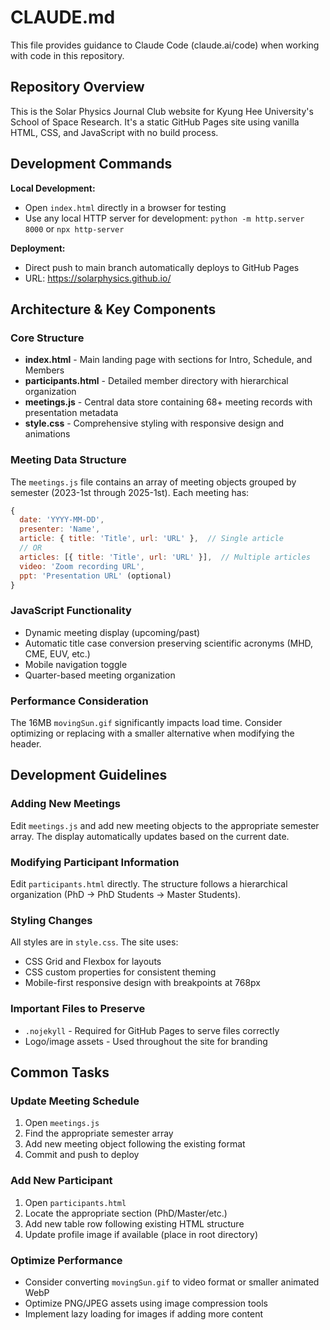 # CLAUDE.md

This file provides guidance to Claude Code (claude.ai/code) when working with code in this repository.

## Repository Overview

This is the Solar Physics Journal Club website for Kyung Hee University's School of Space Research. It's a static GitHub Pages site using vanilla HTML, CSS, and JavaScript with no build process.

## Development Commands

**Local Development:**
- Open `index.html` directly in a browser for testing
- Use any local HTTP server for development: `python -m http.server 8000` or `npx http-server`

**Deployment:**
- Direct push to main branch automatically deploys to GitHub Pages
- URL: https://solarphysics.github.io/

## Architecture & Key Components

### Core Structure
- **index.html** - Main landing page with sections for Intro, Schedule, and Members
- **participants.html** - Detailed member directory with hierarchical organization
- **meetings.js** - Central data store containing 68+ meeting records with presentation metadata
- **style.css** - Comprehensive styling with responsive design and animations

### Meeting Data Structure
The `meetings.js` file contains an array of meeting objects grouped by semester (2023-1st through 2025-1st). Each meeting has:
```javascript
{
  date: 'YYYY-MM-DD',
  presenter: 'Name',
  article: { title: 'Title', url: 'URL' },  // Single article
  // OR
  articles: [{ title: 'Title', url: 'URL' }],  // Multiple articles
  video: 'Zoom recording URL',
  ppt: 'Presentation URL' (optional)
}
```

### JavaScript Functionality
- Dynamic meeting display (upcoming/past)
- Automatic title case conversion preserving scientific acronyms (MHD, CME, EUV, etc.)
- Mobile navigation toggle
- Quarter-based meeting organization

### Performance Consideration
The 16MB `movingSun.gif` significantly impacts load time. Consider optimizing or replacing with a smaller alternative when modifying the header.

## Development Guidelines

### Adding New Meetings
Edit `meetings.js` and add new meeting objects to the appropriate semester array. The display automatically updates based on the current date.

### Modifying Participant Information
Edit `participants.html` directly. The structure follows a hierarchical organization (PhD → PhD Students → Master Students).

### Styling Changes
All styles are in `style.css`. The site uses:
- CSS Grid and Flexbox for layouts
- CSS custom properties for consistent theming
- Mobile-first responsive design with breakpoints at 768px

### Important Files to Preserve
- `.nojekyll` - Required for GitHub Pages to serve files correctly
- Logo/image assets - Used throughout the site for branding

## Common Tasks

### Update Meeting Schedule
1. Open `meetings.js`
2. Find the appropriate semester array
3. Add new meeting object following the existing format
4. Commit and push to deploy

### Add New Participant
1. Open `participants.html`
2. Locate the appropriate section (PhD/Master/etc.)
3. Add new table row following existing HTML structure
4. Update profile image if available (place in root directory)

### Optimize Performance
- Consider converting `movingSun.gif` to video format or smaller animated WebP
- Optimize PNG/JPEG assets using image compression tools
- Implement lazy loading for images if adding more content